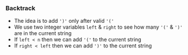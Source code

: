 ### Backtrack

- The idea is to add `')'` only after valid `'('`
- We use two integer variables `left` & `right` to see how many `'('` & `')'` are in the current string
- If `left < n` then we can add `'('` to the current string
- If `right < left` then we can add `')'` to the current string